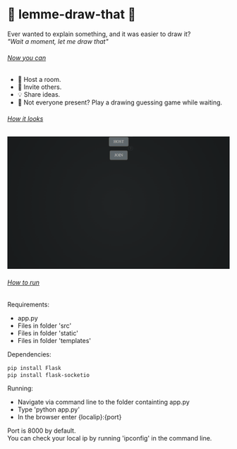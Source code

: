 # 🤝 lemme-draw-that 🎨
Ever wanted to explain something, and it was easier to draw it? <br>
*"Wait a moment, let me draw that"*
######  <ins> Now you can </ins> <br>
- 👋 Host a room.<br>
- 🤝 Invite others.<br>
- 💡 Share ideas.<br>
- 🎨 Not everyone present? Play a drawing guessing game while waiting. <br>

###### <ins> How it looks </ins>  <br>
![D](https://github.com/Tomi-1997/lemme-draw-that/blob/main/app/misc/demo3.gif) <br>

###### <ins> How to run </ins>  <br>
Requirements: 
+ app.py
+ Files in folder 'src' 
+ Files in folder 'static'
+ Files in folder 'templates'

Dependencies:
```
pip install Flask
pip install flask-socketio
```

Running:
+ Navigate via command line to the folder containting app.py
+ Type 'python app.py'
+ In the browser enter {localip}:{port}

Port is 8000 by default. <br>
You can check your local ip by running 'ipconfig' in the command line.